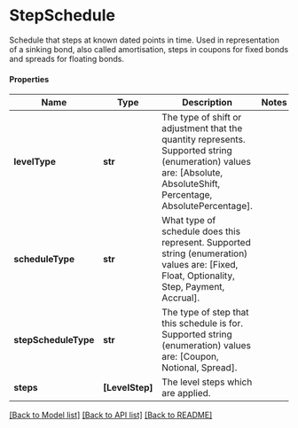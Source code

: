# StepSchedule

Schedule that steps at known dated points in time.  Used in representation of a sinking bond, also called amortisation, steps in coupons for fixed bonds and spreads for floating bonds.

#### Properties
Name | Type | Description | Notes
------------ | ------------- | ------------- | -------------
**levelType** | **str** | The type of shift or adjustment that the quantity represents.  Supported string (enumeration) values are: [Absolute, AbsoluteShift, Percentage, AbsolutePercentage]. | 
**scheduleType** | **str** | What type of schedule does this represent.  Supported string (enumeration) values are: [Fixed, Float, Optionality, Step, Payment, Accrual]. | 
**stepScheduleType** | **str** | The type of step that this schedule is for.  Supported string (enumeration) values are: [Coupon, Notional, Spread]. | 
**steps** | **[LevelStep]** | The level steps which are applied. | 

[[Back to Model list]](../README.md#documentation-for-models) [[Back to API list]](../README.md#documentation-for-api-endpoints) [[Back to README]](../README.md)

